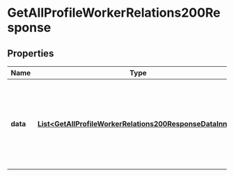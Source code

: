 

# GetAllProfileWorkerRelations200Response


## Properties

| Name | Type | Description | Notes |
|------------ | ------------- | ------------- | -------------|
|**data** | [**List&lt;GetAllProfileWorkerRelations200ResponseDataInner&gt;**](GetAllProfileWorkerRelations200ResponseDataInner.md) | An array containing the Worker Relations of the profile. It includes either the parent or child relations. |  [optional] |



